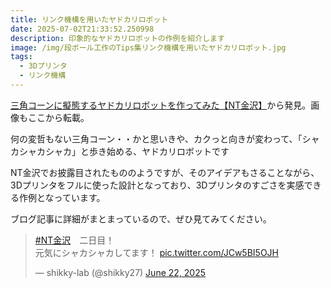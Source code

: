 ```yaml
---
title: リンク機構を用いたヤドカリロボット
date: 2025-07-02T21:33:52.250998
description: 印象的なヤドカリロボットの作例を紹介します
image: /img/段ボール工作のTips集リンク機構を用いたヤドカリロボット.jpg
tags:
  - 3Dプリンタ
  - リンク機構
---
```

[三角コーンに擬態するヤドカリロボットを作ってみた【NT金沢】](https://shikky-lab.hatenablog.com/entry/2025/06/26/041810)から発見。画像もここから転載。

何の変哲もない三角コーン・・かと思いきや、カクっと向きが変わって、「シャカシャカシャカ」と歩き始める、ヤドカリロボットです

NT金沢でお披露目されたもののようですが、そのアイデアもさることながら、3Dプリンタをフルに使った設計となっており、3Dプリンタのすごさを実感できる作例となっています。

ブログ記事に詳細がまとまっているので、ぜひ見てみてください。



<blockquote class="twitter-tweet"><p lang="ja" dir="ltr"><a href="https://twitter.com/hashtag/NT%E9%87%91%E6%B2%A2?src=hash&amp;ref_src=twsrc%5Etfw">#NT金沢</a>　二日目！<br>元気にシャカシャカしてます！ <a href="https://t.co/JCw5BI5OJH">pic.twitter.com/JCw5BI5OJH</a></p>&mdash; shikky-lab (@shikky27) <a href="https://twitter.com/shikky27/status/1936593828733186164?ref_src=twsrc%5Etfw">June 22, 2025</a></blockquote>
<script async src="https://platform.twitter.com/widgets.js" charset="utf-8"></script>




